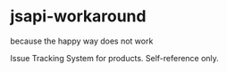 # jsapi-workaround
because the happy way does not work

Issue Tracking System for products. Self-reference only.
